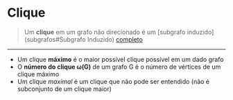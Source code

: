 # Clique

> Um **clique** em um grafo não direcionado é um [subgrafo induzido](subgrafos#Subgrafo Induzido)
> [completo](grafos#Grafos#Terminologias#completo)

---

- Um clique **máximo** é o maior possível clique possível em um dado grafo
- O **número do clique ω(G)** de um grafo G é o número de vértices de um clique
  máximo
- Um clique *maximal* é um clique que não pode ser entendido (não é subconjunto
  de um clique maior)


